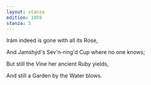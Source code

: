 ```yaml
---
layout: stanza
edition: 1859
stanza: 5
---
```


Irám indeed is gone with all its Rose,

And Jamshýd's Sev'n-ring'd Cup where no one knows;

⁠But still the Vine her ancient Ruby yields,

And still a Garden by the Water blows.